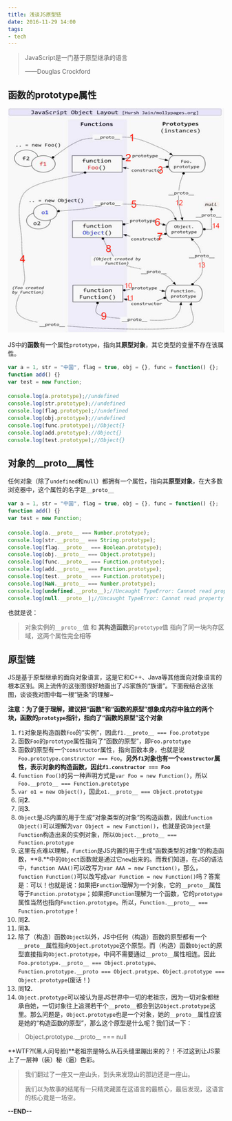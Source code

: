 ```yaml
---
title: 浅谈JS原型链
date: 2016-11-29 14:00
tags:
- tech
---
```


> JavaScript是一门基于原型继承的语言
> 
> ——Douglas Crockford


## 函数的prototype属性

![](../assets/images/posts/prototype/layout.jpg)

JS中的**函数**有一个属性`prototype`，指向其**原型对象**，其它类型的变量不存在该属性。

```javascript
var a = 1, str = "中国", flag = true, obj = {}, func = function() {};
function add() {}
var test = new Function;

console.log(a.prototype);//undefined
console.log(str.prototype);//undefined
console.log(flag.prototype);//undefined
console.log(obj.prototype);//undefined
console.log(func.prototype);//Object{}
console.log(add.prototype);//Object{}
console.log(test.prototype);//Object{}
```

## 对象的__proto__属性

任何对象（除了`undefined`和`null`）都拥有一个属性，指向其**原型对象**，在大多数浏览器中，这个属性的名字是`__proto__`


```javascript
var a = 1, str = "中国", flag = true, obj = {}, func = function() {};
function add() {}
var test = new Function;

console.log(a.__proto__ === Number.prototype);
console.log(str.__proto__ === String.prototype);
console.log(flag.__proto__ === Boolean.prototype);
console.log(obj.__proto__ === Object.prototype);
console.log(func.__proto__ === Function.prototype);
console.log(add.__proto__ === Function.prototype);
console.log(test.__proto__ === Function.prototype);
console.log(NaN.__proto__ === Number.prototype);
console.log(undefined.__proto__);//Uncaught TypeError: Cannot read property '__proto__' of undefined
console.log(null.__proto__);//Uncaught TypeError: Cannot read property '__proto__' of null
```

也就是说：

> 对象实例的`__proto__`值 和 **其构造函数**的`prototype`值 指向了同一块内存区域，这两个属性完全相等

## 原型链

JS是基于原型继承的面向对象语言，这是它和C++、Java等其他面向对象语言的根本区别。网上流传的这张图很好地画出了JS家族的“族谱”。下面我结合这张图，谈谈我对图中每一根“链条”的理解~

**注意：为了便于理解，建议把“函数”和“函数的原型”想象成内存中独立的两个块，函数的`prototype`指针，指向了“函数的原型”这个对象**

1. `f1`对象是构造函数`Foo`的“实例”，因此`f1.__proto__ === Foo.prototype`
2. 函数`Foo`的`prototype`属性指向了“函数的原型”，即`Foo.prototype`
3. 函数的原型有一个`constructor`属性，指向函数本身，也就是说`Foo.prototype.constructor === Foo`。**另外`f1`对象也有一个`constructor`属性，表示对象的构造函数，因此`f1.constructor === Foo`**
4. `function Foo()`的另一种声明方式是`var Foo = new Function()`，所以`Foo.__proto__ === Function.prototype`
5. `var o1 = new Object()`，因此`o1.__proto__ === Object.prototype`
6. 同**2.**
7. 同**3.**
8. `Object`是JS内置的用于生成“对象类型的对象”的构造函数，因此`function Object()`可以理解为`var Object = new Function()`，也就是说`Object`是`Function`构造出来的实例对象，所以`Object.__proto__ === Function.prototype`
9. 这里有点难以理解，`Function`是JS内置的用于生成“函数类型的对象”的构造函数，**8.**中的`Object`函数就是通过它`new`出来的。而我们知道，在JS的语法中，`function AAA()`可以改写为`var AAA = new Function()`，那么，`function Function()`可以改写成`var Function = new Function()`吗？答案是：可以！也就是说：如果把`Function`理解为一个对象，它的`__proto__`属性等于`Function.prototype`；如果把`Function`理解为一个函数，它的`prototype`属性当然也指向`Function.prototype`。所以，`Function.__proto__ === Function.prototype`！
10. 同**2.**
11. 同**3.**
12. 除了（构造）函数`Object`以外，JS中任何（构造）函数的原型都有一个`__proto__`属性指向`Object.prototype`这个原型。而（构造）函数`Object`的原型直接指向`Object.prototype`，中间不需要通过`__proto__`属性相连。因此`Foo.prototype.__proto__ === Object.prototype`、`Function.prototype.__proto === Object.protype`、`Object.prototype === Object.prototype`(废话！)
13. 同**12.**
14. `Object.prototype`可以被认为是JS世界中一切的老祖宗，因为一切对象都继承自她，一切对象往上追溯若干个`__proto__`都会到达`Object.prototype`这里。那么问题是，`Object.prototype`也是一个对象，她的`__proto__`属性应该是她的“构造函数的原型”，那么这个原型是什么呢？我们试一下：

  > Object.prototype.\_\_proto\_\_ === null

**WTF?!(黑人问号脸)**老祖宗是特么从石头缝里蹦出来的？！不过这到让JS蒙上了一层神（装）秘（逼）色彩。

> 我们翻过了一座又一座山头，到头来发现山的那边还是一座山。
>
> 我们以为故事的结尾有一只精灵藏匿在这语言的最核心，最后发现，这语言的核心竟是一场空。

**--END--**